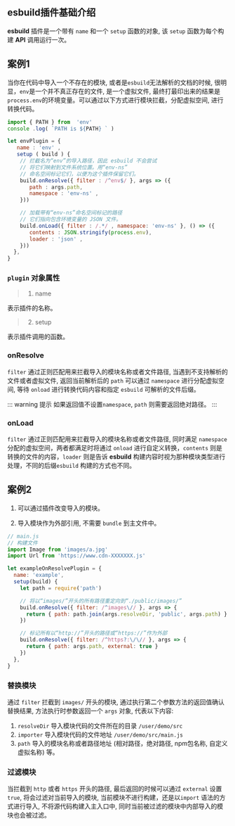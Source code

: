 
## esbuild插件基础介绍

**esbuild** 插件是一个带有 `name` 和一个 `setup` 函数的对象, 该 `setup` 函数为每个构建 **API** 调用运行一次。

## 案例1

当你在代码中导入一个不存在的模块, 或者是`esbuild`无法解析的文档的时候, 很明显，`env`是一个并不真正存在的文件, 是一个虚拟文件, 最终打最印出来的结果是`process.env`的环境变量。可以通过以下方式进行模块拦截，分配虚拟空间, 进行转换代码。

```js
import { PATH } from  'env' 
console .log( `PATH is ${PATH} ` )
```

```js
let envPlugin = {
   name : 'env' ,
   setup ( build ) {
    // 拦截名为“env”的导入路径，因此 esbuild 不会尝试
    // 将它们映射到文件系统位置。用“env-ns” 
    // 命名空间标记它们，以便为这个插件保留它们。
    build.onResolve({ filter : /^env$/ }, args => ({
       path : args.path,
       namespace : 'env-ns' ,
    }))

    // 加载带有“env-ns”命名空间标记的路径
    // 它们指向包含环境变量的 JSON 文件。
    build.onLoad({ filter : /.*/ , namespace: 'env-ns' }, () => ({
       contents : JSON.stringify(process.env),
       loader : 'json' ,
    }))
  },
}
```
### `plugin` 对象属性

> 1. name

表示插件的名称。

> 2. setup

表示插件调用的函数。


### **onResolve** 

`filter` 通过正则匹配用来拦截导入的模块名称或者文件路径, 当遇到不支持解析的文件或者虚拟文件, 返回当前解析后的 `path` 可以通过 `namespace` 进行分配虚拟空间, 等待 `onload` 进行转换代码内容和指定 `esbuild` 可解析的文件后缀。

::: warning 提示
如果返回值不设置`namespace`, `path` 则需要返回绝对路径。
:::

### **onLoad**

`filter` 通过正则匹配用来拦截导入的模块名称或者文件路径, 同时满足 `namespace` 分配的虚拟空间，两者都满足时将通过 `onload` 进行自定义转换，`contents` 则是转换的文件的内容，`loader` 则是告诉 **esbuild** 构建内容时视为那种模块类型进行处理，不同的后缀`esbuild` 构建的方式也不同。


## 案例2

1. 可以通过插件改变导入的模块。

2. 导入模块作为外部引用, 不需要 `bundle` 到主文件中。

```js
// main.js
// 构建文件
import Image from 'images/a.jpg'
import Url from 'https://www.cdn-XXXXXXX.js'
```

```js
let exampleOnResolvePlugin = {
  name: 'example',
  setup(build) {
    let path = require('path')

    // 将以“images/”开头的所有路径重定向到“./public/images/”
    build.onResolve({ filter: /^images\// }, args => {
      return { path: path.join(args.resolveDir, 'public', args.path) }
    })

    // 标记所有以“http://”开头的路径或“https://”作为外部
    build.onResolve({ filter: /^https?:\/\// }, args => {
      return { path: args.path, external: true }
    })
  },
}
```

### 替换模块

通过 `filter` 拦截到 `images/` 开头的模块, 通过执行第二个参数方法的返回值确认替换结果, 方法执行时参数返回一个 `args` 对象, 代表以下内容:

1. `resolveDir` 导入模块代码的文件所在的目录  `/user/demo/src`
2. `importer` 导入模块代码的文件地址  `/user/demo/src/main.js`
3. `path` 导入的模块名称或者路径地址 (相对路径，绝对路径, npm包名称, 自定义虚拟名称) 等。

### 过滤模块

当拦截到 `http` 或者 `https` 开头的路径, 最后返回的时候可以通过 `external` 设置 `true`, 将会过滤对当前导入的模块, 当前模块不进行构建，还是以`import` 语法的方式进行导入, 不将源代码构建入主入口中, 同时当前被过滤的模块中内部导入的模块也会被过滤。

